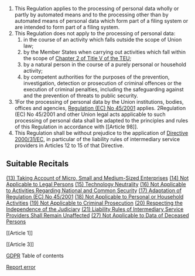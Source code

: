 
1. This Regulation applies to the processing of personal data wholly or partly by automated means and to the processing other than by automated means of personal data which form part of a filing system or are intended to form part of a filing system.
2. This Regulation does not apply to the processing of personal data:
	1. in the course of an activity which falls outside the scope of Union law;
	2. by the Member States when carrying out activities which fall within the scope of [Chapter 2 of Title V of the TEU](http://eur-lex.europa.eu/legal-content/EN/TXT/HTML/?uri=CELEX:12012M/TXT);
	3. by a natural person in the course of a purely personal or household activity;
	4. by competent authorities for the purposes of the prevention, investigation, detection or prosecution of criminal offences or the execution of criminal penalties, including the safeguarding against and the prevention of threats to public security.
3. 1For the processing of personal data by the Union institutions, bodies, offices and agencies, [Regulation (EC) No 45/2001](http://eur-lex.europa.eu/legal-content/EN/TXT/HTML/?uri=CELEX:32001R0045) applies. 2Regulation (EC) No 45/2001 and other Union legal acts applicable to such processing of personal data shall be adapted to the principles and rules of this Regulation in accordance with [[Article 98]].
4. This Regulation shall be without prejudice to the application of [Directive 2000/31/EC](http://eur-lex.europa.eu/legal-content/EN/TXT/HTML/?uri=CELEX:32000L0031), in particular of the liability rules of intermediary service providers in Articles 12 to 15 of that Directive.



## Suitable Recitals



[(13) Taking Account of Micro, Small and Medium-Sized Enterprises](https://gdpr-info.eu/recitals/no-13/)
[(14) Not Applicable to Legal Persons](https://gdpr-info.eu/recitals/no-14/)
[(15) Technology Neutrality](https://gdpr-info.eu/recitals/no-15/)
[(16) Not Applicable to Activities Regarding National and Common Security](https://gdpr-info.eu/recitals/no-16/)
[(17) Adaptation of Regulation (EC) No 45/2001](https://gdpr-info.eu/recitals/no-17/)
[(18) Not Applicable to Personal or Household Activities](https://gdpr-info.eu/recitals/no-18/)
[(19) Not Applicable to Criminal Prosecution](https://gdpr-info.eu/recitals/no-19/)
[(20) Respecting the Independence of the Judiciary](https://gdpr-info.eu/recitals/no-20/)
[(21) Liability Rules of Intermediary Service Providers Shall Remain Unaffected](https://gdpr-info.eu/recitals/no-21/)
[(27) Not Applicable to Data of Deceased Persons](https://gdpr-info.eu/recitals/no-27/)




[[Article 1]]


[[Article 3]]



[GDPR](https://gdpr-info.eu)
Table of contents


[Report error](https://gdpr-info.eu/gf/?TB_iframe=true&height=306 "Your message")

